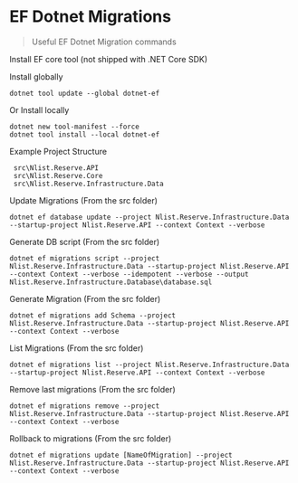# EF Dotnet Migrations 

> Useful EF Dotnet Migration commands 

Install EF core tool (not shipped with .NET Core SDK)

Install globally 
```
dotnet tool update --global dotnet-ef
```
Or Install locally 
```
dotnet new tool-manifest --force
dotnet tool install --local dotnet-ef
```

Example Project Structure 
```
 src\Nlist.Reserve.API
 src\Nlist.Reserve.Core
 src\Nlist.Reserve.Infrastructure.Data
```

Update Migrations (From the src folder)
```
dotnet ef database update --project Nlist.Reserve.Infrastructure.Data --startup-project Nlist.Reserve.API --context Context --verbose
```

Generate DB script (From the src folder)
```
dotnet ef migrations script --project Nlist.Reserve.Infrastructure.Data --startup-project Nlist.Reserve.API --context Context --verbose --idempotent --verbose --output Nlist.Reserve.Infrastructure.Database\database.sql
```

Generate Migration (From the src folder)
```
dotnet ef migrations add Schema --project Nlist.Reserve.Infrastructure.Data --startup-project Nlist.Reserve.API --context Context --verbose
```

List Migrations (From the src folder)
```
dotnet ef migrations list --project Nlist.Reserve.Infrastructure.Data --startup-project Nlist.Reserve.API --context Context --verbose
```

Remove last migrations (From the src folder)
```
dotnet ef migrations remove --project Nlist.Reserve.Infrastructure.Data --startup-project Nlist.Reserve.API --context Context --verbose
```

Rollback to migrations (From the src folder)
```
dotnet ef migrations update [NameOfMigration] --project Nlist.Reserve.Infrastructure.Data --startup-project Nlist.Reserve.API --context Context --verbose
```